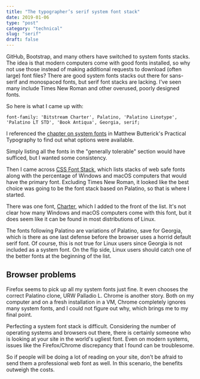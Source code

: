 ```yaml
---
title: "The typographer’s serif system font stack"
date: 2019-01-06
type: "post"
category: "technical"
slug: "serif"
draft: false
---
```


GitHub, Bootstrap, and many others have switched to system fonts stacks. The idea is that modern computers come with good fonts installed, so why not use those instead of making additional requests to download (often large) font files? There are good system fonts stacks out there for sans-serif and monospaced fonts, but serif font stacks are lacking. I've seen many include Times New Roman and other overused, poorly designed fonts.

So here is what I came up with:

```
font-family: 'Bitstream Charter', Palatino, 'Palatino Linotype', 'Palatino LT STD', 'Book Antiqua', Georgia, serif;
```

I referenced the [chapter on system fonts](https://practicaltypography.com/system-fonts.html) in Matthew Butterick's Practical Typography to find out what options were available.

Simply listing all the fonts in the "generally tolerable" section would have sufficed, but I wanted some consistency.

Then I came across [CSS Font Stack](https://www.cssfontstack.com/), which lists stacks of web safe fonts along with the percentage of Windows and macOS computers that would have the primary font. Excluding Times New Roman, it looked like the best choice was going to be the font stack based on Palatino, so that is where I started.

There was one font, [Charter](https://practicaltypography.com/charter.html), which I added to the front of the list. It's not clear how many Windows and macOS computers come with this font, but it does seem like it can be found in most distributions of Linux.

The fonts following Palatino are variations of Palatino, save for Georgia, which is there as one last defense before the browser uses a horrid default serif font. Of course, this is not true for Linux users since Georgia is not included as a system font. On the flip side, Linux users should catch one of the better fonts at the beginning of the list.

## Browser problems

Firefox seems to pick up all my system fonts just fine. It even chooses the correct Palatino clone, URW Palladio L. Chrome is another story. Both on my computer and on a fresh installation in a VM, Chrome completely ignores many system fonts, and I could not figure out why, which brings me to my final point.

Perfecting a system font stack is difficult. Considering the number of operating systems and browsers out there, there is certainly someone who is looking at your site in the world's ugliest font. Even on modern systems, issues like the Firefox/Chrome discrepancy that I found can be troublesome.

So if people will be doing a lot of reading on your site, don't be afraid to send them a professional web font as well. In this scenario, the benefits outweigh the costs.

